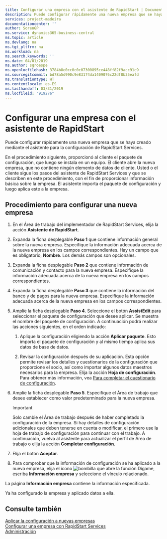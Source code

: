 ```yaml
---
title: Configurar una empresa con el asistente de RapidStart | Documentos de Microsoft
description: Puede configurar rápidamente una nueva empresa que se haya creado mediante el asistente para la configuración de RapidStart Services.
services: project-madeira
documentationcenter: ''
author: SorenGP
ms.service: dynamics365-business-central
ms.topic: article
ms.devlang: na
ms.tgt_pltfrm: na
ms.workload: na
ms.search.keywords: ''
ms.date: 04/01/2019
ms.author: sgroespe
ms.openlocfilehash: 3784b8e0cc0c0c07300895ce448ff82f9acc91c9
ms.sourcegitcommit: bd78a5d990c9e83174da1409076c22df8b35eafd
ms.translationtype: HT
ms.contentlocale: es-ES
ms.lasthandoff: 03/31/2019
ms.locfileid: "919276"
---
```

# <a name="configure-a-company-with-the-rapidstart-wizard"></a>Configurar una empresa con el asistente de RapidStart
Puede configurar rápidamente una nueva empresa que se haya creado mediante el asistente para la configuración de RapidStart Services.

En el procedimiento siguiente, proporcionó al cliente el paquete de configuración, que luego se instala en un equipo. El cliente abre la nueva empresa, que no contiene ningún elemento de datos de cliente. Usted o el cliente sigue los pasos del asistente de RapidStart Services y que se describen en este procedimiento, con el fin de proporcionar información básica sobre la empresa. El asistente importa el paquete de configuración y luego aplica este a la empresa.  

## <a name="to-configure-a-new-company"></a>Procedimiento para configurar una nueva empresa  
1. En el Área de trabajo del implementador de RapidStart Services, elija la acción **Asistente de RapidStart**.  
2. Expanda la ficha desplegable **Paso 1** que contiene información general sobre la nueva empresa. Especifique la información adecuada acerca de la nueva empresa en los campos correspondientes. Hay un campo que es obligatorio, **Nombre**. Los demás campos son opcionales.  
3. Expanda la ficha desplegable **Paso 2** que contiene información de comunicación y contacto para la nueva empresa. Especifique la información adecuada acerca de la nueva empresa en los campos correspondientes.
4. Expanda la ficha desplegable **Paso 3** que contiene la información del banco y de pagos para la nueva empresa. Especifique la información adecuada acerca de la nueva empresa en los campos correspondientes.  
5. Amplíe la ficha desplegable **Paso 4**. Seleccione el botón **AssistEdit** para seleccionar el paquete de configuración que desee aplicar. Se muestra el nombre del paquete de configuración. A continuación podrá realizar las acciones siguientes, en el orden indicado:  

    1. Aplique la configuración eligiendo la acción **Aplicar paquete**. Esto importa el paquete de configuración y al mismo tiempo aplica sus datos de base de datos.  

    2. Revisar la configuración después de su aplicación. Esta opción permite revisar los detalles y cuestionarios de la configuración que proporcione el socio, así como importar algunos datos maestros necesarios para la empresa. Elija la acción **Hoja de configuración**. Para obtener más información, vea [Para completar el cuestionario de configuración](admin-gather-customer-setup-values.md#to-complete-the-configuration-questionnaire).  

6. Amplíe la ficha desplegable **Paso 5**. Especifique el Área de trabajo que desee establecer como valor predeterminado para la nueva empresa.  

    > [!IMPORTANT]  
    >  Solo cambie el Área de trabajo después de haber completado la configuración de la empresa. Si hay detalles de configuración adicionales que deben tenerse en cuenta o modificar, el primero use la hoja de trabajo de configuración para continuar con el trabajo. A continuación, vuelva al asistente para actualizar el perfil de Área de trabajo o elija la acción **Completar configuración**.

7. Elija el botón **Aceptar**.  
8. Para comprobar que la información de configuración se ha aplicado a la nueva empresa, elija el icono ![bombilla que abre la función Dígame](media/ui-search/search_small.png "Dígame que desea hacer"), escriba **Información empresa** y seleccione el vínculo relacionado.

La página **Información empresa** contiene la información especificada.   

Ya ha configurado la empresa y aplicado datos a ella.  

## <a name="see-also"></a>Consulte también  
[Aplicar la configuración a nuevas empresas](admin-apply-configuration-to-new-companies.md)  
[Configurar una empresa con RapidStart Services](admin-set-up-a-company-with-rapidstart.md)  
[Administración](admin-setup-and-administration.md)
